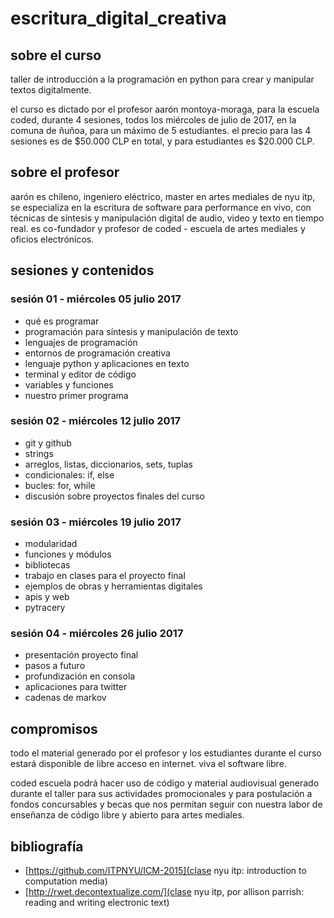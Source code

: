 # escritura_digital_creativa

## sobre el curso

taller de introducción a la programación en python para crear y manipular textos digitalmente.

el curso es dictado por el profesor aarón montoya-moraga, para la escuela coded, durante 4 sesiones, todos los miércoles de julio de 2017, en la comuna de ñuñoa, para un máximo de 5 estudiantes. el precio para las 4 sesiones es de $50.000 CLP en total, y para estudiantes es $20.000 CLP.

## sobre el profesor

aarón es chileno, ingeniero eléctrico, master en artes mediales de nyu itp, se especializa en la escritura de software para performance en vivo, con técnicas de síntesis y manipulación digital de audio, video y texto en tiempo real. es co-fundador y profesor de coded - escuela de artes mediales y oficios electrónicos.

## sesiones y contenidos

### sesión 01 - miércoles 05 julio 2017

* qué es programar
* programación para síntesis y manipulación de texto
* lenguajes de programación
* entornos de programación creativa
* lenguaje python y aplicaciones en texto
* terminal y editor de código
* variables y funciones
* nuestro primer programa

### sesión 02 - miércoles 12 julio 2017

* git y github
* strings
* arreglos, listas, diccionarios, sets, tuplas
* condicionales: if, else
* bucles: for, while
* discusión sobre proyectos finales del curso

### sesión 03 - miércoles 19 julio 2017

* modularidad
* funciones y módulos
* bibliotecas
* trabajo en clases para el proyecto final
* ejemplos de obras y herramientas digitales
* apis y web
* pytracery

### sesión 04 - miércoles 26 julio 2017

* presentación proyecto final
* pasos a futuro
* profundización en consola
* aplicaciones para twitter
* cadenas de markov


## compromisos

todo el material generado por el profesor y los estudiantes durante el curso estará disponible de libre acceso en internet. viva el software libre.

coded escuela podrá hacer uso de código y material audiovisual generado durante el taller para sus actividades promocionales y para postulación a fondos concursables y becas que nos permitan seguir con nuestra labor de enseñanza de código libre y abierto para artes mediales.

## bibliografía

* [https://github.com/ITPNYU/ICM-2015](clase nyu itp: introduction to computation media)
* [http://rwet.decontextualize.com/](clase nyu itp, por allison parrish: reading and writing electronic text)
